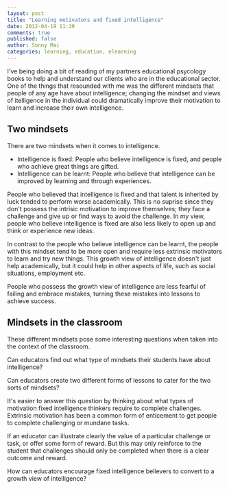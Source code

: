 ```yaml
---
layout: post
title: "Learning motivators and fixed intelligence"
date: 2012-04-19 11:19
comments: true
published: false
author: Sonny Mai
categories: learning, education, elearning
---
```


I've being doing a bit of reading of my partners educational psycology books to help and understand our clients who are in the educational sector. One of the things that resounded with me was the different mindsets that people of any age have about intelligence; changing the mindset and views of itelligence in the individual could dramatically improve their motivation to learn and increase their own intelligence.

Two mindsets
------------
There are two mindsets when it comes to intelligence.

- Intelligence is fixed: People who believe intelligence is fixed, and people who achieve great things are gifted.
- Intelligence can be learnt: People who believe that intelligence can be improved by learning and through experiences.

People who believed that intelligence is fixed and that talent is inherited by luck tended to perform worse academically. This is no suprise since they don't possess the intrisic motivation to improve themselves; they face a challenge and give up or find ways to avoid the challenge. In my view, people who believe intelligence is fixed are also less likely to open up and think or experience new ideas.

In contrast to the people who believe intelligence can be learnt, the people with this mindset tend to be more open and require less extrinsic motivators to learn and try new things. This growth view of intelligence doesn't just help academically, but it could help in other aspects of life, such as social situations, employment etc.

People who possess the growth view of intelligence are less fearful of failing and embrace mistakes, turning these mistakes into lessons to achieve success.

Mindsets in the classroom
------------------------------------
These different mindsets pose some interesting questions when taken into the context of the classroom.

Can educators find out what type of mindsets their students have about intelligence?

Can educators create two different forms of lessons to cater for the two sorts of mindsets?

It's easier to answer this question by thinking about what types of motivation fixed intelligence thinkers require to complete challenges. Extrinsic motivation has been a common form of enticement to get people to complete challenging or mundane tasks.

If an educator can illustrate clearly the value of a particular challenge or task, or offer some form of reward. But this may only reinforce to the student that challenges should only be completed when there is a clear outcome and reward.

How can educators encourage fixed intelligence believers to convert to a growth view of intelligence?

